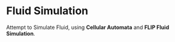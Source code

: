 # Fluid Simulation
Attempt to Simulate Fluid, using <strong>Cellular Automata</strong> and <strong>FLIP Fluid Simulation</strong>.
